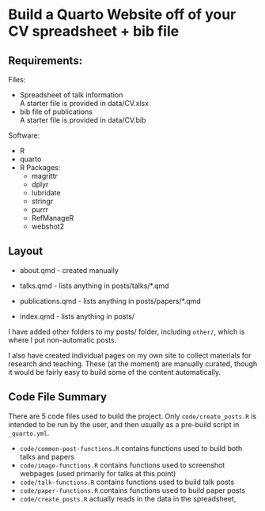 # Build a Quarto Website off of your CV spreadsheet + bib file

## Requirements:

Files:

- Spreadsheet of talk information    
A starter file is provided in data/CV.xlsx
- bib file of publications    
A starter file is provided in data/CV.bib


Software:

- R
- quarto
- R Packages:
    - magrittr
    - dplyr
    - lubridate
    - stringr
    - purrr
    - RefManageR
    - webshot2

## Layout

- about.qmd - created manually

- talks.qmd - lists anything in posts/talks/*.qmd

- publications.qmd - lists anything in posts/papers/*.qmd

- index.qmd - lists anything in posts/

I have added other folders to my posts/ folder, including `other/`, which is where I put non-automatic posts.

I also have created individual pages on my own site to collect materials for research and teaching. These (at the moment) are manually curated, though it would be fairly easy to build some of the content automatically. 

## Code File Summary

There are 5 code files used to build the project. Only `code/create_posts.R` is intended to be run by the user, and then usually as a pre-build script in `_quarto.yml`.

- `code/common-post-functions.R` contains functions used to build both talks and papers
- `code/image-functions.R` contains functions used to screenshot webpages (used primarily for talks at this point)
- `code/talk-functions.R` contains functions used to build talk posts
- `code/paper-functions.R` contains functions used to build paper posts
- `code/create_posts.R` actually reads in the data in the spreadsheet, 
